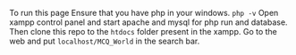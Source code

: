 To run this page Ensure that you have php in your windows.
`php -v`
Open xampp control panel and start apache and mysql for php run and database.
Then clone this repo to the `htdocs` folder present in the xampp.
Go to the web and put `localhost/MCQ_World` in the search bar.

